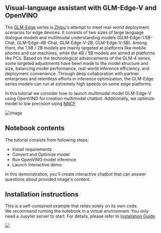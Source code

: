 ## Visual-language assistant with GLM-Edge-V and OpenVINO

The [GLM-Edge](https://huggingface.co/collections/THUDM/glm-edge-6743283c5809de4a7b9e0b8b) series is [Zhipu](https://huggingface.co/THUDM)'s attempt to meet real-world deployment scenarios for edge devices. It consists of two sizes of large language dialogue models and multimodal understanding models (GLM-Edge-1.5B-Chat, GLM-Edge-4B-Chat, GLM-Edge-V-2B, GLM-Edge-V-5B). Among them, the 1.5B / 2B models are mainly targeted at platforms like mobile phones and car machines, while the 4B / 5B models are aimed at platforms like PCs. Based on the technological advancements of the GLM-4 series, some targeted adjustments have been made to the model structure and size, balancing model performance, real-world inference efficiency, and deployment convenience. Through deep collaboration with partner enterprises and relentless efforts in inference optimization, the GLM-Edge series models can run at extremely high speeds on some edge platforms.

In this tutorial we consider how to launch multimodal model GLM-Edge-V using OpenVINO for creation multimodal chatbot. Additionally, we optimize model to low precision using [NNCF](https://github.com/openvinotoolkit/nncf)

![image](https://github.com/user-attachments/assets/06c51867-0580-4434-962e-31b6068c2001)

## Notebook contents
The tutorial consists from following steps:

- Install requirements
- Convert and Optimize model
- Run OpenVINO model inference
- Launch Interactive demo

In this demonstration, you'll create interactive chatbot that can answer questions about provided image's content.


## Installation instructions
This is a self-contained example that relies solely on its own code.</br>
We recommend running the notebook in a virtual environment. You only need a Jupyter server to start.
For details, please refer to [Installation Guide](../../README.md).

<img referrerpolicy="no-referrer-when-downgrade" src="https://static.scarf.sh/a.png?x-pxid=5b5a4db0-7875-4bfb-bdbd-01698b5b1a77&file=notebooks/glm-edge-v/README.md" />
